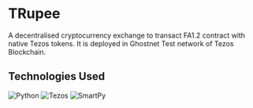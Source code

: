 # TRupee
A decentralised cryptocurrency exchange to transact FA1.2 contract with native Tezos tokens. It is deployed in Ghostnet Test network of Tezos Blockchain.

## Technologies Used
![Python](https://img.shields.io/badge/Python-20232A?style=for-the-badge&logo=python&logoColor=C12A3B)
![Tezos](https://img.shields.io/badge/Tezos-20232A?style=for-the-badge&logo=Tezos&logoColor=C12A3B)
![SmartPy](https://img.shields.io/badge/SmartPy-20232A?style=for-the-badge&logo=S&logoColor=C12A3B)
